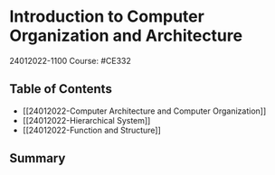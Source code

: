 # Introduction to Computer Organization and Architecture
24012022-1100
Course: #CE332

## Table of Contents
- [[24012022-Computer Architecture and Computer Organization]]
- [[24012022-Hierarchical System]]
- [[24012022-Function and Structure]]

## Summary
